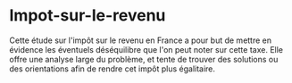 # Impot-sur-le-revenu


Cette étude sur l'impôt sur le revenu en France a pour but de mettre en évidence les éventuels déséquilibre que l'on peut noter sur cette taxe.
Elle offre une analyse large du problème, et tente de trouver des solutions ou des orientations afin de rendre cet impôt plus égalitaire.
